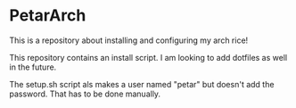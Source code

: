 # PetarArch
This is a repository about installing and configuring my arch rice!

This repository contains an install script.
I am looking to add dotfiles as well in the future.

The setup.sh script als makes a user named "petar" but doesn't add the password. That has to be done manually.
